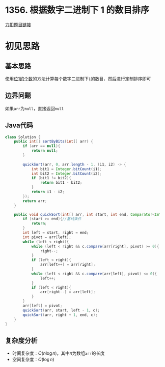 # 1356. 根据数字二进制下 1 的数目排序

[力扣题目链接](https://leetcode-cn.com/problems/sort-integers-by-the-number-of-1-bits/)


# 初见思路

## 基本思路

使用<a href="./0191. 位1的个数.md">位1的个数</a>的方法计算每个数字二进制下`1`的数目，然后进行定制排序即可

## 边界问题

如果`arr`为`null`，直接返回`null`

## Java代码
```java
class Solution {
    public int[] sortByBits(int[] arr) {
        if (arr == null){
            return null;
        }
        
        quickSort(arr, 0, arr.length - 1, (i1, i2) -> {
            int bit1 = Integer.bitCount(i1);
            int bit2 = Integer.bitCount(i2);
            if (bit1 != bit2){
                return bit1 - bit2;
            }
            return i1 - i2;
        });
        return arr;
    }

    public void quickSort(int[] arr, int start, int end, Comparator<Integer> c){
        if (start >= end){//基线条件
            return;
        }
        int left = start, right = end;
        int pivot = arr[left];
        while (left < right){
            while (left < right && c.compare(arr[right], pivot) >= 0){
                right--;
            }
            if (left < right){
                arr[left++] = arr[right];
            }
            while (left < right && c.compare(arr[left], pivot) <= 0){
                left++;
            }
            if (left < right){
                arr[right--] = arr[left];
            }
        }
        arr[left] = pivot;
        quickSort(arr, start, left - 1, c);
        quickSort(arr, right + 1, end, c);
    }
}
```

## 复杂度分析
- 时间复杂度：$O(n \log n)$，其中$n$为数组`arr`的长度
- 空间复杂度：$O(\log n)$
